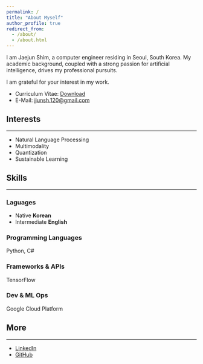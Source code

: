 ```yaml
---
permalink: /
title: "About Myself"
author_profile: true
redirect_from:
  - /about/
  - /about.html
---
```


I am Jaejun Shim, a computer engineer residing in Seoul, South Korea. My academic background, coupled with a strong passion for artificial intelligence, drives my professional pursuits.

I am grateful for your interest in my work.

- Curriculum Vitae: [Download](https://raw.githubusercontent.com/JJunShim/JJunShim/main/CV-JaejunShim.pdf)
- E-Mail: [jjunsh.120@gmail.com](mailto:jjunsh.120@gmail.com)

## Interests

---

- Natural Language Processing
- Multimodality
- Quantization
- Sustainable Learning

## Skills

---

### Laguages

- Native **Korean**
- Intermediate **English**

### Programming Languages

Python, C\#

### Frameworks & APIs

TensorFlow

### Dev & ML Ops

Google Cloud Platform

## More

---

- [LinkedIn](https://www.linkedin.com/in/jjunshim/)
- [GitHub](https://github.com/JJunShim)

